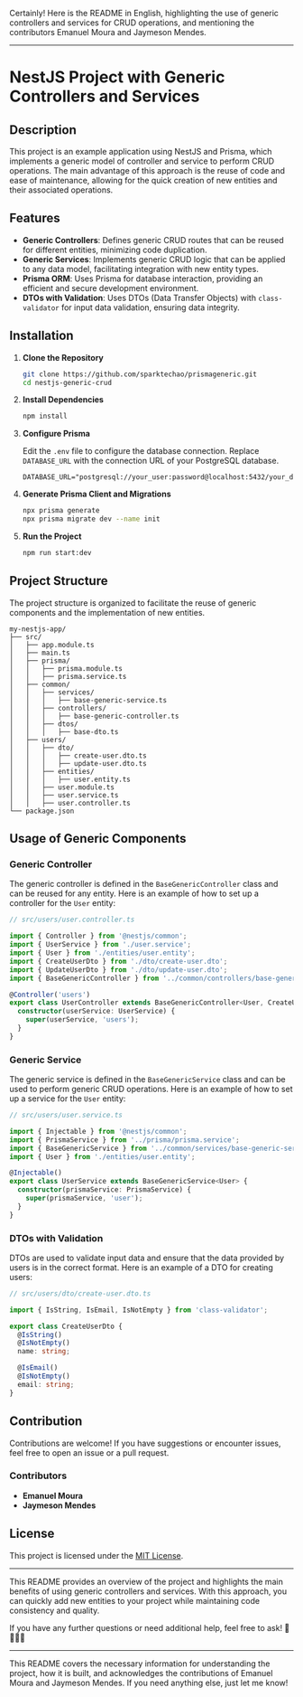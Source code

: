 Certainly! Here is the README in English, highlighting the use of generic controllers and services for CRUD operations, and mentioning the contributors Emanuel Moura and Jaymeson Mendes.

---

# NestJS Project with Generic Controllers and Services

## Description

This project is an example application using NestJS and Prisma, which implements a generic model of controller and service to perform CRUD operations. The main advantage of this approach is the reuse of code and ease of maintenance, allowing for the quick creation of new entities and their associated operations.

## Features

- **Generic Controllers**: Defines generic CRUD routes that can be reused for different entities, minimizing code duplication.
- **Generic Services**: Implements generic CRUD logic that can be applied to any data model, facilitating integration with new entity types.
- **Prisma ORM**: Uses Prisma for database interaction, providing an efficient and secure development environment.
- **DTOs with Validation**: Uses DTOs (Data Transfer Objects) with `class-validator` for input data validation, ensuring data integrity.

## Installation

1. **Clone the Repository**

   ```bash
   git clone https://github.com/sparktechao/prismageneric.git
   cd nestjs-generic-crud
   ```

2. **Install Dependencies**

   ```bash
   npm install
   ```

3. **Configure Prisma**

   Edit the `.env` file to configure the database connection. Replace `DATABASE_URL` with the connection URL of your PostgreSQL database.

   ```env
   DATABASE_URL="postgresql://your_user:password@localhost:5432/your_database"
   ```

4. **Generate Prisma Client and Migrations**

   ```bash
   npx prisma generate
   npx prisma migrate dev --name init
   ```

5. **Run the Project**

   ```bash
   npm run start:dev
   ```

## Project Structure

The project structure is organized to facilitate the reuse of generic components and the implementation of new entities.

```
my-nestjs-app/
├── src/
│   ├── app.module.ts
│   ├── main.ts
│   ├── prisma/
│   │   ├── prisma.module.ts
│   │   ├── prisma.service.ts
│   ├── common/
│   │   ├── services/
│   │   │   ├── base-generic-service.ts
│   │   ├── controllers/
│   │   │   ├── base-generic-controller.ts
│   │   ├── dtos/
│   │   │   ├── base-dto.ts
│   ├── users/
│   │   ├── dto/
│   │   │   ├── create-user.dto.ts
│   │   │   ├── update-user.dto.ts
│   │   ├── entities/
│   │   │   ├── user.entity.ts
│   │   ├── user.module.ts
│   │   ├── user.service.ts
│   │   ├── user.controller.ts
└── package.json
```

## Usage of Generic Components

### Generic Controller

The generic controller is defined in the `BaseGenericController` class and can be reused for any entity. Here is an example of how to set up a controller for the `User` entity:

```typescript
// src/users/user.controller.ts

import { Controller } from '@nestjs/common';
import { UserService } from './user.service';
import { User } from './entities/user.entity';
import { CreateUserDto } from './dto/create-user.dto';
import { UpdateUserDto } from './dto/update-user.dto';
import { BaseGenericController } from '../common/controllers/base-generic-controller';

@Controller('users')
export class UserController extends BaseGenericController<User, CreateUserDto, UpdateUserDto> {
  constructor(userService: UserService) {
    super(userService, 'users');
  }
}
```

### Generic Service

The generic service is defined in the `BaseGenericService` class and can be used to perform generic CRUD operations. Here is an example of how to set up a service for the `User` entity:

```typescript
// src/users/user.service.ts

import { Injectable } from '@nestjs/common';
import { PrismaService } from '../prisma/prisma.service';
import { BaseGenericService } from '../common/services/base-generic-service';
import { User } from './entities/user.entity';

@Injectable()
export class UserService extends BaseGenericService<User> {
  constructor(prismaService: PrismaService) {
    super(prismaService, 'user');
  }
}
```

### DTOs with Validation

DTOs are used to validate input data and ensure that the data provided by users is in the correct format. Here is an example of a DTO for creating users:

```typescript
// src/users/dto/create-user.dto.ts

import { IsString, IsEmail, IsNotEmpty } from 'class-validator';

export class CreateUserDto {
  @IsString()
  @IsNotEmpty()
  name: string;

  @IsEmail()
  @IsNotEmpty()
  email: string;
}
```

## Contribution

Contributions are welcome! If you have suggestions or encounter issues, feel free to open an issue or a pull request.

### Contributors

- **Emanuel Moura**
- **Jaymeson Mendes**

## License

This project is licensed under the [MIT License](LICENSE).

---

This README provides an overview of the project and highlights the main benefits of using generic controllers and services. With this approach, you can quickly add new entities to your project while maintaining code consistency and quality.

If you have any further questions or need additional help, feel free to ask! 🚀🔨🤖🔧

---

This README covers the necessary information for understanding the project, how it is built, and acknowledges the contributions of Emanuel Moura and Jaymeson Mendes. If you need anything else, just let me know!